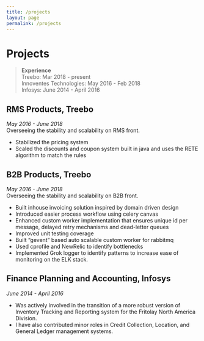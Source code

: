 ```yaml
---
title: /projects
layout: page
permalink: /projects
---
```


# Projects

> **Experience**  
> Treebo: Mar 2018 - present  
> Innoventes Technologies: May 2016 - Feb 2018  
> Infosys: June 2014 - April 2016  

## RMS Products, Treebo
_May 2016 - June 2018_  
Overseeing the stability and scalability on RMS front.
* Stabilized the pricing system
* Scaled the discounts and coupon system built in java and uses the RETE algorithm to match the rules

## B2B Products, Treebo
_May 2016 - June 2018_  
Overseeing the stability and scalability on B2B front.
* Built inhouse invoicing solution inspired by domain driven design
* Introduced easier process workflow using celery canvas
* Enhanced custom worker implementation that ensures unique id per message, delayed retry mechanisms and dead-letter queues
* Improved unit testing coverage
* Built “gevent” based auto scalable custom worker for rabbitmq
* Used cprofile and NewRelic to identify bottlenecks
* Implemented Grok logger to identify patterns to increase ease of monitoring on the ELK stack.


## Finance Planning and Accounting, Infosys
_June 2014 - April 2016_  
 * Was actively involved in the transition of a more robust version of Inventory Tracking and Reporting system for the Fritolay North America Division. 
 * I have also contributed minor roles in Credit Collection, Location, and General Ledger management systems.

